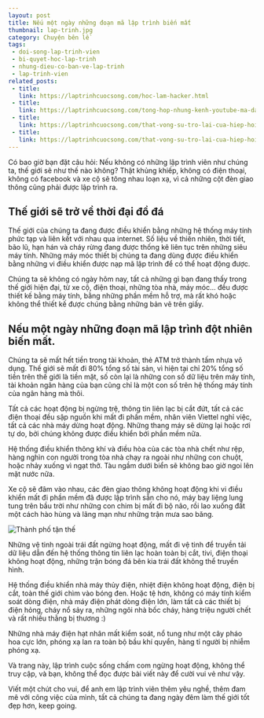 ```yaml
---
layout: post
title: Nếu một ngày những đoạn mã lập trình biến mất
thumbnail: lap-trinh.jpg
category: Chuyện bên lề
tags:
 - doi-song-lap-trinh-vien
 - bi-quyet-hoc-lap-trinh
 - nhung-dieu-co-ban-ve-lap-trinh
 - lap-trinh-vien
related_posts:
 - title: 
   link: https://laptrinhcuocsong.com/hoc-lam-hacker.html
 - title: 
   link: https://laptrinhcuocsong.com/tong-hop-nhung-kenh-youtube-ma-dan-cong-nghe-nen-theo-doi-phan-2.html
 - title: 
   link: https://laptrinhcuocsong.com/that-vong-su-tro-lai-cua-hiep-hoi-hacker-viet-nam-hva.html
 - title: 
   link: https://laptrinhcuocsong.com/that-vong-su-tro-lai-cua-hiep-hoi-hacker-viet-nam-hva.html
---
```


Có bao giờ bạn đặt câu hỏi: Nếu không có những lập trình viên như chúng ta, thế giới sẽ như thế nào không? Thật khủng khiếp, không có điện thoại, không có facebook và xe cộ sẽ tông nhau loạn xạ, vì cả những cột đèn giao thông cũng phải được lập trình ra.

## Thế giới sẽ trở về thời đại đồ đá

Thế giới của chúng ta đang được điều khiển bằng những hệ thống máy tính phức tạp và liên kết với nhau qua internet. Số liệu về thiên nhiên, thời tiết, bão lũ, hạn hán và cháy rừng đang được thống kê liên tục trên những siêu máy tính. Những máy móc thiết bị chúng ta đang dùng được điều khiển bằng những vi điều khiển được nạp mã lập trình để có thể hoạt động được.

Chúng ta sẽ không có ngày hôm nay, tất cả những gì bạn đang thấy trong thế giới hiện đại, từ xe cộ, điện thoại, những tòa nhà, máy móc... đều được thiết kế bằng máy tính, bằng những phần mềm hỗ trợ, mà rất khó hoặc không thể thiết kế được chúng bằng những bản vẽ trên giấy.

## Nếu một ngày những đoạn mã lập trình đột nhiên biến mất.

Chúng ta sẽ mất hết tiền trong tài khoản, thẻ ATM trở thành tấm nhựa vô dụng. Thế giới sẽ mất đi 80% tổng số tài sản, vì hiện tại chỉ 20% tổng số tiền trên thế giới là tiền mặt, số còn lại là những con số dữ liệu trên máy tính, tài khoản ngân hàng của bạn cũng chỉ là một con số trên hệ thống máy tính của ngân hàng mà thôi.

Tất cả các hoạt động bị ngừng trệ, thông tin liên lạc bị cắt đứt, tất cả các điện thoại đều sập nguồn khi mất đi phần mềm, nhân viên Viettel nghỉ việc, tất cả các nhà máy dừng hoạt động. Những thang máy sẽ dừng lại hoặc rơi tự do, bởi chúng không được điều khiển bới phần mềm nữa.

Hệ thống điều khiển thông khí và điều hòa của các tòa nhà chết như rệp, hàng nghìn con người trong tòa nhà chạy ra ngoài như những con chuột, hoặc nhảy xuống vì ngạt thở. Tàu ngầm dưới biển sẽ không bao giờ ngoi lên mặt nước nữa.

Xe cộ sẽ đâm vào nhau, các đèn giao thông không hoạt động khi vi điều khiển mất đi phần mềm đã được lập trình sẵn cho nó, máy bay liệng lung tung trên bầu trời như những con chim bị mất đi bộ não, rồi lao xuống đất một cách hào hùng và lãng mạn như những trận mưa sao băng.

![Thành phố tận thế](images/thanh-pho-tan-the.jpg)

Những vệ tinh ngoài trái đất ngừng hoạt động, mất đi vệ tinh để truyền tải dữ liệu dẫn đến hệ thống thông tin liên lạc hoàn toàn bị cắt, tivi, điện thoại không hoạt động, những trận bóng đá bên kia trái đất không thể truyền hình.

Hệ thống điều khiển nhà máy thủy điện, nhiệt điện không hoạt động, điện bị cắt, toàn thế giới chìm vào bóng đen. Hoặc tệ hơn, không có máy tính kiểm soát dòng điện, nhà máy điện phát dòng điện lớn, làm tất cả các thiết bị điện hỏng, cháy nổ sảy ra, những ngôi nhà bốc cháy, hàng triệu người chết và rất nhiều thằng bị thương :)

Những nhà máy điện hạt nhân mất kiểm soát, nổ tung như một cây pháo hoa cực lớn,  phóng xạ lan ra toàn bộ bầu khí quyển, hàng tỉ người bị nhiễm phóng xạ.

Và trang này, lập trình cuộc sống chấm com ngừng hoạt động, không thể truy cập, và bạn, không thể đọc được bài viết này để cười vui vẻ như vậy.

Viết một chút cho vui, để anh em lập trình viên thêm yêu nghề, thêm đam mê với công việc của mình, tất cả chúng ta đang ngày đêm làm thế giới tốt đẹp hơn, keep going.
